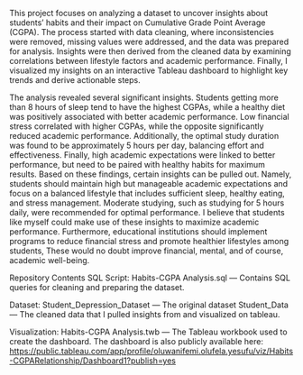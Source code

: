 This project focuses on analyzing a dataset to uncover insights about students’ habits and their impact on Cumulative Grade Point Average (CGPA). The process started with data cleaning, where inconsistencies were removed, missing values were addressed, and the data was prepared for analysis. Insights were then derived from the cleaned data by examining correlations between lifestyle factors and academic performance. Finally, I visualized my insights on an interactive Tableau dashboard to highlight key trends and derive actionable steps. 

The analysis revealed several significant insights. Students getting more than 8 hours of sleep tend to have the highest CGPAs, while a healthy diet was positively associated with better academic performance. Low financial stress correlated with higher CGPAs, while the opposite significantly reduced academic performance. Additionally, the optimal study duration was found to be approximately 5 hours per day, balancing effort and effectiveness. Finally, high academic expectations were linked to better performance, but need to be paired with healthy habits for maximum results.
Based on these findings, certain insights can be pulled out. Namely, students should maintain high but manageable academic expectations and focus on a balanced lifestyle that includes sufficient sleep, healthy eating, and stress management. Moderate studying, such as studying for 5 hours daily, were recommended for optimal performance. 
I believe that students like myself could make use of these insights to maximize academic performance. Furthermore, educational institutions should implement programs to reduce financial stress and promote healthier lifestyles among students, These would no doubt improve financial, mental, and of course, academic well-being. 

Repository Contents
SQL Script:
Habits-CGPA Analysis.sql — Contains SQL queries for cleaning and preparing the dataset. 

Dataset:
Student_Depression_Dataset — The original dataset
Student_Data — The cleaned data that I pulled insights from and visualized on tableau. 

Visualization:
Habits-CGPA Analysis.twb — The Tableau workbook used to create the dashboard.
The dashboard is also publicly available here: https://public.tableau.com/app/profile/oluwanifemi.olufela.yesufu/viz/Habits-CGPARelationship/Dashboard1?publish=yes 

